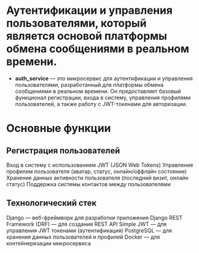 # Аутентификации и управления пользователями, который является основой платформы обмена сообщениями в реальном времени.

- **auth_service** — это микросервис для аутентификации и управления пользователями, разработанный для платформы обмена сообщениями в реальном времени. Он предоставляет базовый функционал регистрации, входа в систему, управления профилями пользователей, а также работу с JWT-токенами для авторизации.

# Основные функции

## Регистрация пользователей

Вход в систему с использованием JWT (JSON Web Tokens)
Управление профилем пользователя (аватар, статус, онлайн/оффлайн состояние)
Хранение данных активности пользователя (последний визит, онлайн статус)
Поддержка системы контактов между пользователями

## Технологический стек

Django — веб-фреймворк для разработки приложения
Django REST Framework (DRF) — для создания REST API
Simple JWT — для управления JWT токенами (аутентификация)
PostgreSQL — для хранения данных пользователей и профилей
Docker — для контейнеризации микросервиса